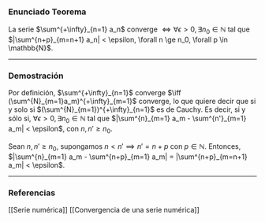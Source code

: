 ### Enunciado Teorema

La serie $\sum^{+\infty}_{n=1} a_n$ converge $\iff \forall \epsilon > 0, \exists n_0 \in \mathbb{N}$ tal que $|\sum^{n+p}_{m=n+1} a_n| < \epsilon, \forall n \ge n_0, \forall p \in \mathbb{N}$.

---
### Demostración

Por definición, $\sum^{+\infty}_{n=1}$ converge $\iff (\sum^{N}_{m=1}a_m)^{+\infty}_{m=1}$ converge, lo que quiere decir que si y solo si $(\sum^{N}_{m=1})^{+\infty}_{n=1}$ es de Cauchy. Es decir, si y sólo si, $\forall \epsilon > 0, \exists n_0 \in \mathbb{N}$ tal que $|\sum^{n}_{m=1} a_m - \sum^{n'}_{m=1} a_m| < \epsilon$, con $n, n' \ge n_0$.

Sean $n,n' \ge n_0$, supongamos $n < n' \implies n' = n+p$ con $p \in \mathbb{N}$. Entonces, $|\sum^{n}_{m=1} a_m - \sum^{n+p}_{m=1} a_m| = |\sum^{n+p}_{m=n+1} a_m| < \epsilon$.

---
### Referencias

[[Serie numérica]]
[[Convergencia de una serie numérica]]